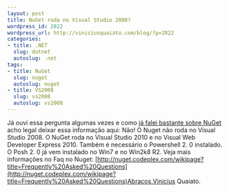```yaml
--- 
layout: post
title: NuGet roda no Visual Studio 2008?
wordpress_id: 2822
wordpress_url: http://viniciusquaiato.com/blog/?p=2822
categories: 
- title: .NET
  slug: dotnet
  autoslug: .net
tags: 
- title: NuGet
  slug: nuget
  autoslug: nuget
- title: VS2008
  slug: vs2008
  autoslug: vs2008
---
```

Já ouvi essa pergunta algumas vezes e como [já falei bastante sobre NuGet](http://viniciusquaiato.com/blog/tag/nuget/) acho legal deixar essa informação aqui: Não! O Nuget não roda no Visual Studio 2008. O NuGet roda no Visual Studio 2010 e no Visual Web Developer Express 2010. Também é necessário o Powershell 2. 0 instalado. O Posh 2. 0 já vem instalado no Win7 e no Win2k8 R2. Veja mais informações no Faq no Nuget: [http://nuget.codeplex.com/wikipage?title=Frequently%20Asked%20Questions](http://nuget.codeplex.com/wikipage?title=Frequently%20Asked%20Questions)Abraços,Vinicius Quaiato.
